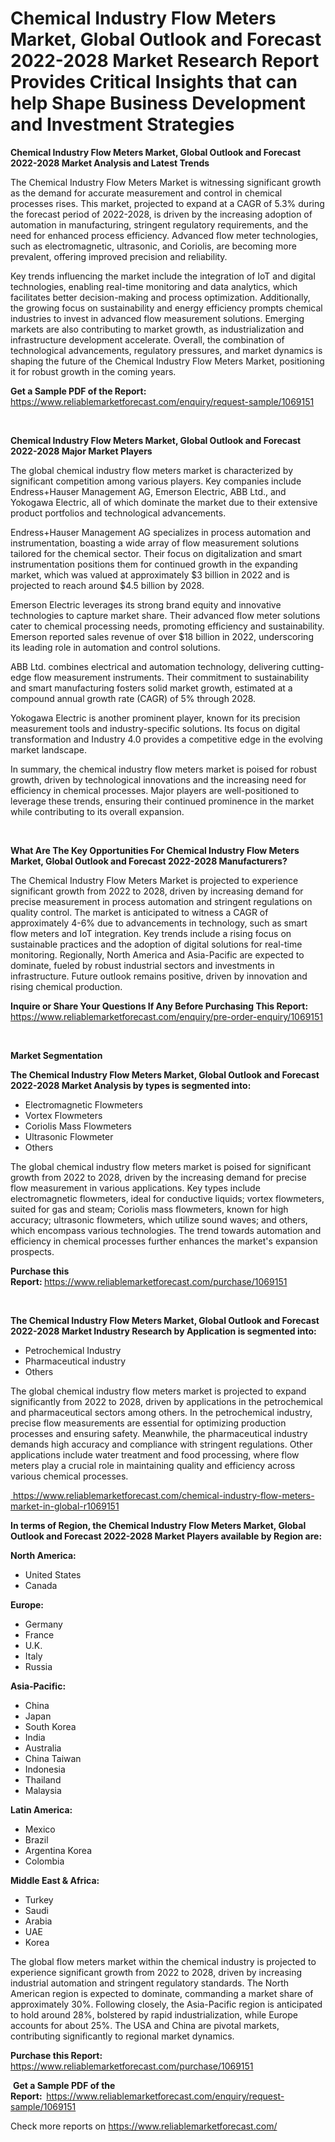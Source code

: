 <p><h1>Chemical Industry Flow Meters Market, Global Outlook and Forecast 2022-2028 Market Research Report Provides Critical Insights that can help Shape Business Development and Investment Strategies</h1></p><p><strong>Chemical Industry Flow Meters Market, Global Outlook and Forecast 2022-2028 Market Analysis and Latest Trends</strong></p>
<p><p>The Chemical Industry Flow Meters Market is witnessing significant growth as the demand for accurate measurement and control in chemical processes rises. This market, projected to expand at a CAGR of 5.3% during the forecast period of 2022-2028, is driven by the increasing adoption of automation in manufacturing, stringent regulatory requirements, and the need for enhanced process efficiency. Advanced flow meter technologies, such as electromagnetic, ultrasonic, and Coriolis, are becoming more prevalent, offering improved precision and reliability.</p><p>Key trends influencing the market include the integration of IoT and digital technologies, enabling real-time monitoring and data analytics, which facilitates better decision-making and process optimization. Additionally, the growing focus on sustainability and energy efficiency prompts chemical industries to invest in advanced flow measurement solutions. Emerging markets are also contributing to market growth, as industrialization and infrastructure development accelerate. Overall, the combination of technological advancements, regulatory pressures, and market dynamics is shaping the future of the Chemical Industry Flow Meters Market, positioning it for robust growth in the coming years.</p></p>
<p><strong>Get a Sample PDF of the Report:&nbsp;</strong> <a href="https://www.reliablemarketforecast.com/enquiry/request-sample/1069151?utm_campaign=3049&utm_medium=2&utm_source=Github&utm_content=ia&utm_term=21032025&utm_id=chemical-industry-flow-meters-market-global-outlook-and-forecast-2022-2028">https://www.reliablemarketforecast.com/enquiry/request-sample/1069151</a></p>
<p>&nbsp;</p>
<p><strong>Chemical Industry Flow Meters Market, Global Outlook and Forecast 2022-2028 Major Market Players</strong></p>
<p><p>The global chemical industry flow meters market is characterized by significant competition among various players. Key companies include Endress+Hauser Management AG, Emerson Electric, ABB Ltd., and Yokogawa Electric, all of which dominate the market due to their extensive product portfolios and technological advancements.</p><p>Endress+Hauser Management AG specializes in process automation and instrumentation, boasting a wide array of flow measurement solutions tailored for the chemical sector. Their focus on digitalization and smart instrumentation positions them for continued growth in the expanding market, which was valued at approximately $3 billion in 2022 and is projected to reach around $4.5 billion by 2028.</p><p>Emerson Electric leverages its strong brand equity and innovative technologies to capture market share. Their advanced flow meter solutions cater to chemical processing needs, promoting efficiency and sustainability. Emerson reported sales revenue of over $18 billion in 2022, underscoring its leading role in automation and control solutions.</p><p>ABB Ltd. combines electrical and automation technology, delivering cutting-edge flow measurement instruments. Their commitment to sustainability and smart manufacturing fosters solid market growth, estimated at a compound annual growth rate (CAGR) of 5% through 2028.</p><p>Yokogawa Electric is another prominent player, known for its precision measurement tools and industry-specific solutions. Its focus on digital transformation and Industry 4.0 provides a competitive edge in the evolving market landscape.</p><p>In summary, the chemical industry flow meters market is poised for robust growth, driven by technological innovations and the increasing need for efficiency in chemical processes. Major players are well-positioned to leverage these trends, ensuring their continued prominence in the market while contributing to its overall expansion.</p></p>
<p>&nbsp;</p>
<p><strong>What Are The Key Opportunities For Chemical Industry Flow Meters Market, Global Outlook and Forecast 2022-2028 Manufacturers?</strong></p>
<p><p>The Chemical Industry Flow Meters Market is projected to experience significant growth from 2022 to 2028, driven by increasing demand for precise measurement in process automation and stringent regulations on quality control. The market is anticipated to witness a CAGR of approximately 4-6% due to advancements in technology, such as smart flow meters and IoT integration. Key trends include a rising focus on sustainable practices and the adoption of digital solutions for real-time monitoring. Regionally, North America and Asia-Pacific are expected to dominate, fueled by robust industrial sectors and investments in infrastructure. Future outlook remains positive, driven by innovation and rising chemical production.</p></p>
<p><strong>Inquire or Share Your Questions If Any Before Purchasing This Report:</strong> <a href="https://www.reliablemarketforecast.com/enquiry/pre-order-enquiry/1069151?utm_campaign=3049&utm_medium=2&utm_source=Github&utm_content=ia&utm_term=21032025&utm_id=chemical-industry-flow-meters-market-global-outlook-and-forecast-2022-2028">https://www.reliablemarketforecast.com/enquiry/pre-order-enquiry/1069151</a></p>
<p>&nbsp;</p>
<p><strong>Market Segmentation</strong></p>
<p><strong>The Chemical Industry Flow Meters Market, Global Outlook and Forecast 2022-2028 Market Analysis by types is segmented into:</strong></p>
<p><ul><li>Electromagnetic Flowmeters</li><li>Vortex Flowmeters</li><li>Coriolis Mass Flowmeters</li><li>Ultrasonic Flowmeter</li><li>Others</li></ul></p>
<p><p>The global chemical industry flow meters market is poised for significant growth from 2022 to 2028, driven by the increasing demand for precise flow measurement in various applications. Key types include electromagnetic flowmeters, ideal for conductive liquids; vortex flowmeters, suited for gas and steam; Coriolis mass flowmeters, known for high accuracy; ultrasonic flowmeters, which utilize sound waves; and others, which encompass various technologies. The trend towards automation and efficiency in chemical processes further enhances the market's expansion prospects.</p></p>
<p><strong>Purchase this Report:&nbsp;</strong><a href="https://www.reliablemarketforecast.com/purchase/1069151?utm_campaign=3049&utm_medium=2&utm_source=Github&utm_content=ia&utm_term=21032025&utm_id=chemical-industry-flow-meters-market-global-outlook-and-forecast-2022-2028">https://www.reliablemarketforecast.com/purchase/1069151</a></p>
<p>&nbsp;</p>
<p><strong>The Chemical Industry Flow Meters Market, Global Outlook and Forecast 2022-2028 Market Industry Research by Application is segmented into:</strong></p>
<p><ul><li>Petrochemical Industry</li><li>Pharmaceutical industry</li><li>Others</li></ul></p>
<p><p>The global chemical industry flow meters market is projected to expand significantly from 2022 to 2028, driven by applications in the petrochemical and pharmaceutical sectors among others. In the petrochemical industry, precise flow measurements are essential for optimizing production processes and ensuring safety. Meanwhile, the pharmaceutical industry demands high accuracy and compliance with stringent regulations. Other applications include water treatment and food processing, where flow meters play a crucial role in maintaining quality and efficiency across various chemical processes.</p></p>
<p><a href="https://www.reliablemarketforecast.com/chemical-industry-flow-meters-market-in-global-r1069151?utm_campaign=3049&utm_medium=2&utm_source=Github&utm_content=ia&utm_term=21032025&utm_id=chemical-industry-flow-meters-market-global-outlook-and-forecast-2022-2028">&nbsp;https://www.reliablemarketforecast.com/chemical-industry-flow-meters-market-in-global-r1069151</a></p>
<p><strong>In terms of Region, the Chemical Industry Flow Meters Market, Global Outlook and Forecast 2022-2028 Market Players available by Region are:</strong></p>
<p>
    <p> <strong> North America: </strong>
        <ul>
            <li>United States</li>
            <li>Canada</li>
        </ul>
        </p> 
    <p> <strong> Europe: </strong>
        <ul>
            <li>Germany</li>
            <li>France</li>
            <li>U.K.</li>
            <li>Italy</li>
            <li>Russia</li>
        </ul>
        </p> 
    <p> <strong> Asia-Pacific: </strong>
        <ul>
            <li>China</li>
            <li>Japan</li>
            <li>South Korea</li>
            <li>India</li>
            <li>Australia</li>
            <li>China Taiwan</li>
            <li>Indonesia</li>
            <li>Thailand</li>
            <li>Malaysia</li>
        </ul>
        </p> 
    <p> <strong> Latin America: </strong>
        <ul>
            <li>Mexico</li>
            <li>Brazil</li>
            <li>Argentina Korea</li>
            <li>Colombia</li>
        </ul>
        </p> 
    <p> <strong> Middle East & Africa: </strong>
        <ul>
            <li>Turkey</li>
            <li>Saudi</li>
            <li>Arabia</li>
            <li>UAE</li>
            <li>Korea</li>
        </ul>
    </p>
    </p>
<p><p>The global flow meters market within the chemical industry is projected to experience significant growth from 2022 to 2028, driven by increasing industrial automation and stringent regulatory standards. The North American region is expected to dominate, commanding a market share of approximately 30%. Following closely, the Asia-Pacific region is anticipated to hold around 28%, bolstered by rapid industrialization, while Europe accounts for about 25%. The USA and China are pivotal markets, contributing significantly to regional market dynamics.</p></p>
<p><strong>Purchase this Report: </strong><a href="https://www.reliablemarketforecast.com/purchase/1069151?utm_campaign=3049&utm_medium=2&utm_source=Github&utm_content=ia&utm_term=21032025&utm_id=chemical-industry-flow-meters-market-global-outlook-and-forecast-2022-2028">https://www.reliablemarketforecast.com/purchase/1069151</a></p>
<p>&nbsp;<strong>Get a Sample PDF of the Report:&nbsp;&nbsp;</strong><a href="https://www.reliablemarketforecast.com/enquiry/request-sample/1069151?utm_campaign=3049&utm_medium=2&utm_source=Github&utm_content=ia&utm_term=21032025&utm_id=chemical-industry-flow-meters-market-global-outlook-and-forecast-2022-2028">https://www.reliablemarketforecast.com/enquiry/request-sample/1069151</a></p>
<p><strong></strong></p>
<p>Check more reports on <a href="https://www.reliablemarketforecast.com/?utm_campaign=3049&utm_medium=2&utm_source=Github&utm_content=ia&utm_term=21032025&utm_id=chemical-industry-flow-meters-market-global-outlook-and-forecast-2022-2028">https://www.reliablemarketforecast.com/</a></p>